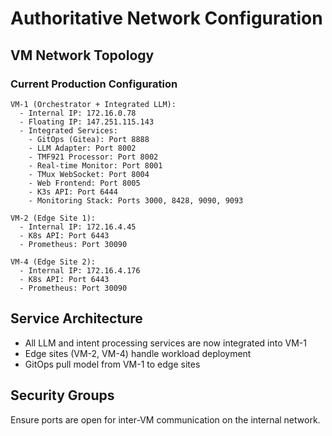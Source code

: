 # Authoritative Network Configuration

## VM Network Topology

### Current Production Configuration
```
VM-1 (Orchestrator + Integrated LLM):
  - Internal IP: 172.16.0.78
  - Floating IP: 147.251.115.143
  - Integrated Services:
    - GitOps (Gitea): Port 8888
    - LLM Adapter: Port 8002
    - TMF921 Processor: Port 8002
    - Real-time Monitor: Port 8001
    - TMux WebSocket: Port 8004
    - Web Frontend: Port 8005
    - K3s API: Port 6444
    - Monitoring Stack: Ports 3000, 8428, 9090, 9093

VM-2 (Edge Site 1):
  - Internal IP: 172.16.4.45
  - K8s API: Port 6443
  - Prometheus: Port 30090

VM-4 (Edge Site 2):
  - Internal IP: 172.16.4.176
  - K8s API: Port 6443
  - Prometheus: Port 30090
```

## Service Architecture
- All LLM and intent processing services are now integrated into VM-1
- Edge sites (VM-2, VM-4) handle workload deployment
- GitOps pull model from VM-1 to edge sites

## Security Groups
Ensure ports are open for inter-VM communication on the internal network.
